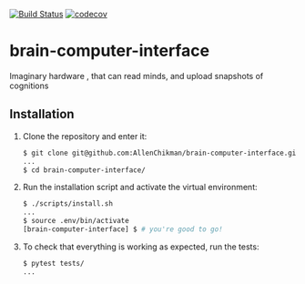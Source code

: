 [![Build Status](https://travis-ci.org/AllenChikman/brainstreamer.svg?branch=master)](https://travis-ci.org/AllenChikman/brain-computer-interface)
[![codecov](https://codecov.io/gh/AllenChikman/brainstreamer/branch/master/graph/badge.svg)](https://codecov.io/gh/AllenChikman/brain-computer-interface)

# brain-computer-interface
Imaginary hardware , that can read minds, and upload snapshots of cognitions

## Installation

1. Clone the repository and enter it:

    ```sh
    $ git clone git@github.com:AllenChikman/brain-computer-interface.git
    ...
    $ cd brain-computer-interface/
    ```

2. Run the installation script and activate the virtual environment:

    ```sh
    $ ./scripts/install.sh
    ...
    $ source .env/bin/activate
    [brain-computer-interface] $ # you're good to go!
    ```

3. To check that everything is working as expected, run the tests:


    ```sh
    $ pytest tests/
    ...
    ```
